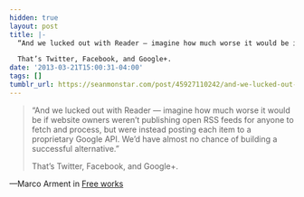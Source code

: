 ```yaml
---
hidden: true
layout: post
title: |-
  “And we lucked out with Reader — imagine how much worse it would be if website owners weren’t publishing open RSS feeds for anyone to fetch and process, but were instead posting each item to a proprietary Google API. We’d have almost no chance of building a successful alternative.”

  That’s Twitter, Facebook, and Google+.
date: '2013-03-21T15:00:31-04:00'
tags: []
tumblr_url: https://seanmonstar.com/post/45927110242/and-we-lucked-out-with-reader-imagine-how-much
---
```

> “And we lucked out with Reader — imagine how much worse it would be if website owners weren’t publishing open RSS feeds for anyone to fetch and process, but were instead posting each item to a proprietary Google API. We’d have almost no chance of building a successful alternative.”
> 
> That’s Twitter, Facebook, and Google+.

—Marco Arment in [Free works](http://www.marco.org/2013/03/19/free-works)
